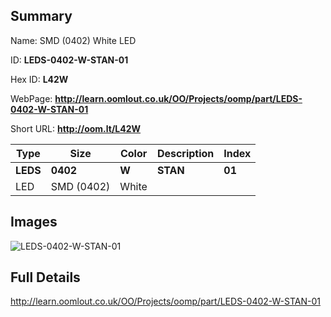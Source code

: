 

## Summary
 
Name:  SMD (0402) White LED 

ID: __LEDS-0402-W-STAN-01__

Hex ID: __L42W__

WebPage: __http://learn.oomlout.co.uk/OO/Projects/oomp/part/LEDS-0402-W-STAN-01__

Short URL: __http://oom.lt/L42W__


| Type   | Size   | Color   | Description   | Index   |    
| ----- | ------   | ------   | -----   | ----   |    
| __LEDS__   					| __0402__   					| __W__    						| __STAN__    					| __01__ |    
| LED		| SMD (0402)	| White		| 	| 	|

## Images
![LEDS-0402-W-STAN-01](http://oomlout.com/oomp-gen/parts/LEDS-0402-W-STAN-01/LEDS-0402-W-STAN-01_420.jpg)

## Full Details

 http://learn.oomlout.co.uk/OO/Projects/oomp/part/LEDS-0402-W-STAN-01

